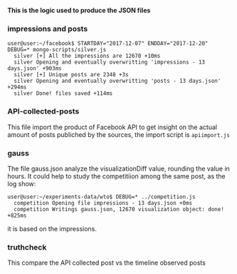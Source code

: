 **This is the logic used to produce the JSON files**

### impressions and posts

```
user@user:~/facebook$ STARTDAY="2017-12-07" ENDDAY="2017-12-20" DEBUG=* mongo-scripts/silver.js 
  silver [+] All the impressions are 12670 +10ms
  silver Opening and eventually overwritting 'impressions - 13 days.json' +903ms
  silver [+] Unique posts are 2348 +3s
  silver Opening and eventually overwritting 'posts - 13 days.json' +294ms
  silver Done! files saved +114ms
```
### API-collected-posts 

This file import the product of Facebook API to get insight on the actual amount of posts publiched by the sources, the import script is `apiimport.js`

### gauss

The file gauss.json analyze the visualizationDiff value, rounding the value in hours. It could help to study the competitiion among the same post, as the log show:

```
user@user:~/experiments-data/wto$ DEBUG=* ../competition.js 
  competition Opening file impressions - 13 days.json +0ms
  competition Writings gauss.json, 12670 visualization object: done! +825ms
```

it is based on the impressions.

### truthcheck

This compare the API collected post vs the timeline observed posts
